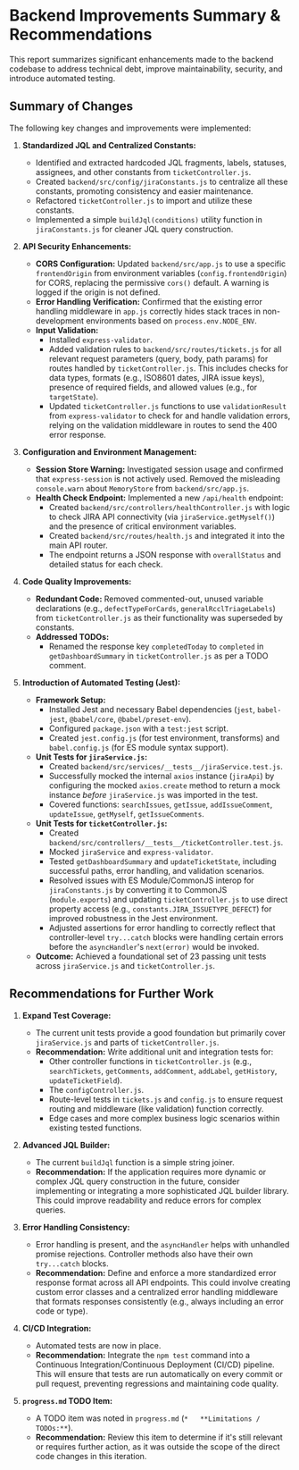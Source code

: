# Backend Improvements Summary & Recommendations

This report summarizes significant enhancements made to the backend codebase to address technical debt, improve maintainability, security, and introduce automated testing.

## Summary of Changes

The following key changes and improvements were implemented:

1.  **Standardized JQL and Centralized Constants:**
    *   Identified and extracted hardcoded JQL fragments, labels, statuses, assignees, and other constants from `ticketController.js`.
    *   Created `backend/src/config/jiraConstants.js` to centralize all these constants, promoting consistency and easier maintenance.
    *   Refactored `ticketController.js` to import and utilize these constants.
    *   Implemented a simple `buildJql(conditions)` utility function in `jiraConstants.js` for cleaner JQL query construction.

2.  **API Security Enhancements:**
    *   **CORS Configuration:** Updated `backend/src/app.js` to use a specific `frontendOrigin` from environment variables (`config.frontendOrigin`) for CORS, replacing the permissive `cors()` default. A warning is logged if the origin is not defined.
    *   **Error Handling Verification:** Confirmed that the existing error handling middleware in `app.js` correctly hides stack traces in non-development environments based on `process.env.NODE_ENV`.
    *   **Input Validation:**
        *   Installed `express-validator`.
        *   Added validation rules to `backend/src/routes/tickets.js` for all relevant request parameters (query, body, path params) for routes handled by `ticketController.js`. This includes checks for data types, formats (e.g., ISO8601 dates, JIRA issue keys), presence of required fields, and allowed values (e.g., for `targetState`).
        *   Updated `ticketController.js` functions to use `validationResult` from `express-validator` to check for and handle validation errors, relying on the validation middleware in routes to send the 400 error response.

3.  **Configuration and Environment Management:**
    *   **Session Store Warning:** Investigated session usage and confirmed that `express-session` is not actively used. Removed the misleading `console.warn` about `MemoryStore` from `backend/src/app.js`.
    *   **Health Check Endpoint:** Implemented a new `/api/health` endpoint:
        *   Created `backend/src/controllers/healthController.js` with logic to check JIRA API connectivity (via `jiraService.getMyself()`) and the presence of critical environment variables.
        *   Created `backend/src/routes/health.js` and integrated it into the main API router.
        *   The endpoint returns a JSON response with `overallStatus` and detailed status for each check.

4.  **Code Quality Improvements:**
    *   **Redundant Code:** Removed commented-out, unused variable declarations (e.g., `defectTypeForCards`, `generalRcclTriageLabels`) from `ticketController.js` as their functionality was superseded by constants.
    *   **Addressed TODOs:**
        *   Renamed the response key `completedToday` to `completed` in `getDashboardSummary` in `ticketController.js` as per a TODO comment.

5.  **Introduction of Automated Testing (Jest):**
    *   **Framework Setup:**
        *   Installed Jest and necessary Babel dependencies (`jest`, `babel-jest`, `@babel/core`, `@babel/preset-env`).
        *   Configured `package.json` with a `test:jest` script.
        *   Created `jest.config.js` (for test environment, transforms) and `babel.config.js` (for ES module syntax support).
    *   **Unit Tests for `jiraService.js`:**
        *   Created `backend/src/services/__tests__/jiraService.test.js`.
        *   Successfully mocked the internal `axios` instance (`jiraApi`) by configuring the mocked `axios.create` method to return a mock instance *before* `jiraService.js` was imported in the test.
        *   Covered functions: `searchIssues`, `getIssue`, `addIssueComment`, `updateIssue`, `getMyself`, `getIssueComments`.
    *   **Unit Tests for `ticketController.js`:**
        *   Created `backend/src/controllers/__tests__/ticketController.test.js`.
        *   Mocked `jiraService` and `express-validator`.
        *   Tested `getDashboardSummary` and `updateTicketState`, including successful paths, error handling, and validation scenarios.
        *   Resolved issues with ES Module/CommonJS interop for `jiraConstants.js` by converting it to CommonJS (`module.exports`) and updating `ticketController.js` to use direct property access (e.g., `constants.JIRA_ISSUETYPE_DEFECT`) for improved robustness in the Jest environment.
        *   Adjusted assertions for error handling to correctly reflect that controller-level `try...catch` blocks were handling certain errors before the `asyncHandler`'s `next(error)` would be invoked.
    *   **Outcome:** Achieved a foundational set of 23 passing unit tests across `jiraService.js` and `ticketController.js`.

## Recommendations for Further Work

1.  **Expand Test Coverage:**
    *   The current unit tests provide a good foundation but primarily cover `jiraService.js` and parts of `ticketController.js`.
    *   **Recommendation:** Write additional unit and integration tests for:
        *   Other controller functions in `ticketController.js` (e.g., `searchTickets`, `getComments`, `addComment`, `addLabel`, `getHistory`, `updateTicketField`).
        *   The `configController.js`.
        *   Route-level tests in `tickets.js` and `config.js` to ensure request routing and middleware (like validation) function correctly.
        *   Edge cases and more complex business logic scenarios within existing tested functions.

2.  **Advanced JQL Builder:**
    *   The current `buildJql` function is a simple string joiner.
    *   **Recommendation:** If the application requires more dynamic or complex JQL query construction in the future, consider implementing or integrating a more sophisticated JQL builder library. This could improve readability and reduce errors for complex queries.

3.  **Error Handling Consistency:**
    *   Error handling is present, and the `asyncHandler` helps with unhandled promise rejections. Controller methods also have their own `try...catch` blocks.
    *   **Recommendation:** Define and enforce a more standardized error response format across all API endpoints. This could involve creating custom error classes and a centralized error handling middleware that formats responses consistently (e.g., always including an error code or type).

4.  **CI/CD Integration:**
    *   Automated tests are now in place.
    *   **Recommendation:** Integrate the `npm test` command into a Continuous Integration/Continuous Deployment (CI/CD) pipeline. This will ensure that tests are run automatically on every commit or pull request, preventing regressions and maintaining code quality.

5.  **`progress.md` TODO Item:**
    *   A TODO item was noted in `progress.md` (`*   **Limitations / TODOs:**`).
    *   **Recommendation:** Review this item to determine if it's still relevant or requires further action, as it was outside the scope of the direct code changes in this iteration.
```
